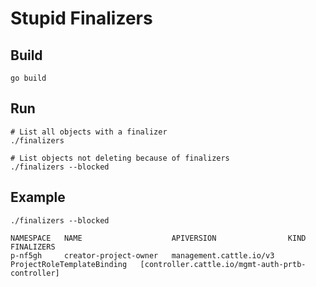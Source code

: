 # Stupid Finalizers

## Build

`go build`

## Run

```
# List all objects with a finalizer
./finalizers

# List objects not deleting because of finalizers
./finalizers --blocked
```

## Example

```
./finalizers --blocked

NAMESPACE   NAME                    APIVERSION                KIND                         FINALIZERS
p-nf5gh     creator-project-owner   management.cattle.io/v3   ProjectRoleTemplateBinding   [controller.cattle.io/mgmt-auth-prtb-controller]
```
